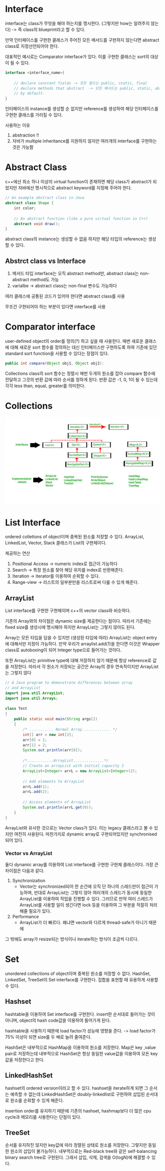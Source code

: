 # Interface

interface는 class가 무엇을 해야 하는지를 명시한다. (그렇지만 how는 알려주지 않는다) -> 즉 class의 blueprint라고 할 수 있다.

만약 인터페이스를 구현한 클래스가 주어진 모든 메서드를 구현하지 않는다면 abstract class로 지정선언되어야 한다.

대표적인 예시로는 Comparator interface가 있다. 이를 구현한 클래스는 sort의 대상이 될 수 있다.

``` java
interface <interface_name>{
    
    // declare constant fields -> 모든 필드는 public, static, final
    // declare methods that abstract  -> 모든 메서드는 public, static, abstract
    // by default.
}
```

인터페이스의 instance를 생성할 순 없지만 reference를 생성하여 해당 인터페이스를 구현한 클래스를
가리킬 수 있다.

사용하는 이유

1. abstraction !!
2. 자바가 multiple inheritance를 지원하지 않지만 여러개의 interface를 구현하는 것은 가능함


# Abstract Class
c++에선 최소 하나 이상의 virtual function이 존재하면 해당 class가 abstract가 되었지만
자바에선 명시적으로 abstract keyword를 지정해 주어야 한다.

``` java
// An example abstract class in Java
abstract class Shape {
    int color;
 
    // An abstract function (like a pure virtual function in C++)
    abstract void draw(); 
}
```

abstract class의 instance는 생성할 수 없음 하지만 해당 타입의 reference는 생성할 수 있다.

## Abstrct class vs Interface
1. 메서드 타입 interface는 오직 abstract method만, abstract class는 non-abstract method도 가능
2. varialbe -> abstract class는 non-final 변수도 가능하다


여러 클래스에 공통된 코드가 있어야 한다면 abstract class를 사용

무조건 구현되어야 하는 부분이 있다면 interface를 사용


# Comparator interface
user-defined object의 order를 정의(?) 하고 싶을 때 사용한다.
매번 새로운 클래스에 대해 새로운 sort 함수를 정의하는 대신 인터페이스만 구현하도록 하여
기존에 있던 standard sort function을 사용할 수 있다는 장점이 있다.

``` java
public int compare(Object obj1, Object obj2):
```

Collections class의 sort 함수는 정렬시 매번 두개의 원소를 잡아 compare 함수에 전달하고
그것의 반환 값에 따라 순서를 정하게 된다.
반환 값은 -1, 0, 1이 될 수 있는데 각각 less than, equal, greater를 의미한다.




# Collections
![](java-collection.jpg)


# List Interface

ordered colletions of object이며 중복된 원소를 저장할 수 있다.
ArrayList, LinkedList, Vector, Stack 클래스가 List의 구현체이다.

제공하는 연산
1. Positional Access -> numeric index로 접근이 가능하다
2. Search -> 특정 원소를 찾아 해당 위치를 index로 반환해준다.
3. Iteration -> iterator를 이용하여 순회할 수 있다.
4. Range-view -> 리스트의 일부분만을 리스트로써 다룰 수 있게 해준다.
## ArrayList
List interface를 구현한 구현체이며 c++의 vector class와 비슷하다.

기존의 Array와의 차이점은 dynamic size를 제공한다는 점이다.
따라서 기존에는 fixed size를 생성시에 명시해야 하지만 ArrayList는 그렇지 않아도 된다.

Array는 모든 타입을 담을 수 있지만 (생성된 타입에 따라) ArrayList는 object entry에 대해서만 지정이 가능하다. 만약 우리가 arraylist.add(1)을 한다면 이것은 Wrapper class로 autoboxing이 되어 Integer type으로 들어가는 것이다.

또한 ArrayList는 primitive type에 대해 저장하지 않기 때문에 항상 reference로 값을 저장한다.
따라서 각 원소가 저장되는 공간은 Array의 경우 연속적이지만 ArrayList는 그렇지 않다


``` java
// A Java program to demonstrate differences between array
// and ArrayList
import java.util.ArrayList;
import java.util.Arrays;
 
class Test
{
    public static void main(String args[])
    {
        /* ........... Normal Array............. */
        int[] arr = new int[3];
        arr[0] = 1;
        arr[1] = 2;
        System.out.println(arr[0]);
 
        /*............ArrayList..............*/
        // Create an arrayList with initial capacity 2
        ArrayList<Integer> arrL = new ArrayList<Integer>(2);
 
        // Add elements to ArrayList
        arrL.add(1);
        arrL.add(2);
 
        // Access elements of ArrayList
        System.out.println(arrL.get(0));
    }
}
```

ArrayList와 유사한 것으로는 Vector class가 있다. 이는 legacy 클래스라고 볼 수 있지만 여전히 사용된다. 마찬가지로 dynamic array로 구현되어있지만 synchronised되어 있다.


### Vector vs ArrayList
둘다 dynamic array를 이용하여 List interface를 구현한 구현체 클래스이다.
가장 큰 차이점은 다음과 같다.
1. Synchronization 
	- Vector는 synchronized되어 한 순간에 오직 단 하나의 스레드만이 접근이 가능하며, 반대로 ArrayList는 그렇지 않아 여러개의 스레드가 동시에 동일한 ArrayList를 이용하여 작업을 진행할 수 있다. 그러므로 만약 여러 스레드가 ArrayList를 사용할 일이 생긴다면 lock 등을 이용하여 그 부분을 적절히 처리해줄 필요가 있다.
2. Performance
	- ArrayList가 더 빠르다. 왜냐면 vector와 다르게 thread-safe가 아니기 때문에

그 밖에도 array가 resize되는 방식이나 iterate하는 방식이 조금씩 다르다.


# Set
unordered collections of object이며 중복된 원소를 저장할 수 없다.
HashSet, LinkedSet, TreeSet이 Set interface를 구현한다.
집합을 표현할 때 유용하게 사용할 수 있다.

## Hashset
hashtable을 이용하여 Set interface를 구현한다. insert한 순서대로 들어가는 것이 아니며,
object의 hash code값을 이용하여 들어가게 된다. 	

hashtable을 사용하기 때문에 load factor가 성능에 영향을 준다. -> load factor가 75% 이상이 되면 size를 두 배로 늘려 줄여준다.

HashSet은 내부적으로 HashMap을 이용하여 원소를 저장한다. Map은 key ,value pair로 저장하는데
내부적으로 HashSet은 항상 동일한 value값을 이용하여 모든 key값을 저장한다고 한다.

## LinkedHashSet
hashset의 ordered version이라고 할 수 있다. hashset을 iterate하게 되면 그 순서는 예측할 수
없는데 LinkedHashSet은 doubly-linkedlist로 구현하여 삽입된 순서대로 원소를 순회할 수 있게 해준다.

insertion order를 유지하기 때문에 기존의 hashset, hashmap보다 더 많은 cpu cycle과 메모리를 사용한다는 단점이 있다.

## TreeSet
순서를 유지하진 않지만 key값에 따라 정렬된 상태로 원소를 저장한다. 그렇지만 동일한 원소의 삽입이 불가능하다. 내부적으로는 Red-black tree와 같은 self-balancing binary search tree로 구현된다. 그래서 삽입, 삭제, 검색을 O(logN)에 해결할 수 있다.